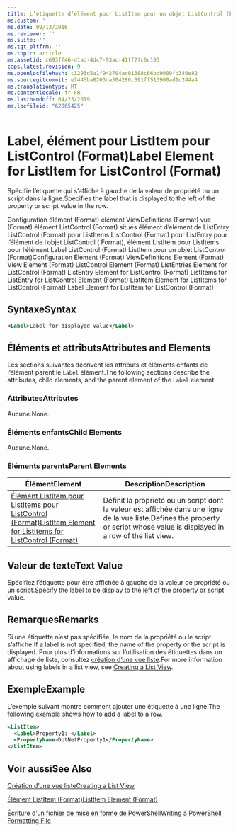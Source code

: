 ```yaml
---
title: L’étiquette d’élément pour ListItem pour un objet ListControl (Format) | Microsoft Docs
ms.custom: ''
ms.date: 09/13/2016
ms.reviewer: ''
ms.suite: ''
ms.tgt_pltfrm: ''
ms.topic: article
ms.assetid: c693ff46-d1ad-4dc7-93ac-41ff2fc6c103
caps.latest.revision: 9
ms.openlocfilehash: c1293d5a1f942704ac01388c66bd9009fd340e82
ms.sourcegitcommit: e7445ba8203da304286c591ff513900ad1c244a4
ms.translationtype: MT
ms.contentlocale: fr-FR
ms.lasthandoff: 04/23/2019
ms.locfileid: "62065425"
---
```

# <a name="label-element-for-listitem-for-listcontrol-format"></a><span data-ttu-id="9b64c-102">Label, élément pour ListItem pour ListControl (Format)</span><span class="sxs-lookup"><span data-stu-id="9b64c-102">Label Element for ListItem for ListControl (Format)</span></span>

<span data-ttu-id="9b64c-103">Spécifie l’étiquette qui s’affiche à gauche de la valeur de propriété ou un script dans la ligne.</span><span class="sxs-lookup"><span data-stu-id="9b64c-103">Specifies the label that is displayed to the left of the property or script value in the row.</span></span>

<span data-ttu-id="9b64c-104">Configuration élément (Format) élément ViewDefinitions (Format) vue (Format) élément ListControl (Format) situés élément d’élément de ListEntry ListControl (Format) pour ListItems ListControl (Format) pour ListEntry pour l’élément de l’objet ListControl ( Format), élément ListItem pour ListItems pour l’élément Label ListControl (Format) ListItem pour un objet ListControl (Format)</span><span class="sxs-lookup"><span data-stu-id="9b64c-104">Configuration Element (Format) ViewDefinitions Element (Format) View Element (Format) ListControl Element (Format) ListEntries Element for ListControl (Format) ListEntry Element for ListControl (Format) ListItems for ListEntry for ListControl Element (Format) ListItem Element for ListItems for ListControl (Format) Label Element for ListItem for ListControl (Format)</span></span>

## <a name="syntax"></a><span data-ttu-id="9b64c-105">Syntaxe</span><span class="sxs-lookup"><span data-stu-id="9b64c-105">Syntax</span></span>

```xml
<Label>Label for displayed value</Label>
```

## <a name="attributes-and-elements"></a><span data-ttu-id="9b64c-106">Éléments et attributs</span><span class="sxs-lookup"><span data-stu-id="9b64c-106">Attributes and Elements</span></span>

<span data-ttu-id="9b64c-107">Les sections suivantes décrivent les attributs et éléments enfants de l’élément parent le `Label` élément.</span><span class="sxs-lookup"><span data-stu-id="9b64c-107">The following sections describe the attributes, child elements, and the parent element of the `Label` element.</span></span>

### <a name="attributes"></a><span data-ttu-id="9b64c-108">Attributes</span><span class="sxs-lookup"><span data-stu-id="9b64c-108">Attributes</span></span>

<span data-ttu-id="9b64c-109">Aucune.</span><span class="sxs-lookup"><span data-stu-id="9b64c-109">None.</span></span>

### <a name="child-elements"></a><span data-ttu-id="9b64c-110">Éléments enfants</span><span class="sxs-lookup"><span data-stu-id="9b64c-110">Child Elements</span></span>

<span data-ttu-id="9b64c-111">Aucune.</span><span class="sxs-lookup"><span data-stu-id="9b64c-111">None.</span></span>

### <a name="parent-elements"></a><span data-ttu-id="9b64c-112">Éléments parents</span><span class="sxs-lookup"><span data-stu-id="9b64c-112">Parent Elements</span></span>

|<span data-ttu-id="9b64c-113">Élément</span><span class="sxs-lookup"><span data-stu-id="9b64c-113">Element</span></span>|<span data-ttu-id="9b64c-114">Description</span><span class="sxs-lookup"><span data-stu-id="9b64c-114">Description</span></span>|
|-------------|-----------------|
|[<span data-ttu-id="9b64c-115">Élément ListItem pour ListItems pour ListControl (Format)</span><span class="sxs-lookup"><span data-stu-id="9b64c-115">ListItem Element for ListItems for ListControl (Format)</span></span>](./listitem-element-for-listitems-for-listcontrol-format.md)|<span data-ttu-id="9b64c-116">Définit la propriété ou un script dont la valeur est affichée dans une ligne de la vue liste.</span><span class="sxs-lookup"><span data-stu-id="9b64c-116">Defines the property or script whose value is displayed in a row of the list view.</span></span>|

## <a name="text-value"></a><span data-ttu-id="9b64c-117">Valeur de texte</span><span class="sxs-lookup"><span data-stu-id="9b64c-117">Text Value</span></span>

<span data-ttu-id="9b64c-118">Spécifiez l’étiquette pour être affichée à gauche de la valeur de propriété ou un script.</span><span class="sxs-lookup"><span data-stu-id="9b64c-118">Specify the label to be display to the left of the property or script value.</span></span>

## <a name="remarks"></a><span data-ttu-id="9b64c-119">Remarques</span><span class="sxs-lookup"><span data-stu-id="9b64c-119">Remarks</span></span>

<span data-ttu-id="9b64c-120">Si une étiquette n’est pas spécifiée, le nom de la propriété ou le script s’affiche.</span><span class="sxs-lookup"><span data-stu-id="9b64c-120">If a label is not specified, the name of the property or the script is displayed.</span></span> <span data-ttu-id="9b64c-121">Pour plus d’informations sur l’utilisation des étiquettes dans un affichage de liste, consultez [création d’une vue liste](./creating-a-list-view.md).</span><span class="sxs-lookup"><span data-stu-id="9b64c-121">For more information about using labels in a list view, see [Creating a List View](./creating-a-list-view.md).</span></span>

## <a name="example"></a><span data-ttu-id="9b64c-122">Exemple</span><span class="sxs-lookup"><span data-stu-id="9b64c-122">Example</span></span>

<span data-ttu-id="9b64c-123">L’exemple suivant montre comment ajouter une étiquette à une ligne.</span><span class="sxs-lookup"><span data-stu-id="9b64c-123">The following example shows how to add a label to a row.</span></span>

```xml
<ListItem>
  <Label>Property1: </Label>
  <PropertyName>DotNetProperty1</PropertyName>
</ListItem>

```

## <a name="see-also"></a><span data-ttu-id="9b64c-124">Voir aussi</span><span class="sxs-lookup"><span data-stu-id="9b64c-124">See Also</span></span>

[<span data-ttu-id="9b64c-125">Création d’une vue liste</span><span class="sxs-lookup"><span data-stu-id="9b64c-125">Creating a List View</span></span>](./creating-a-list-view.md)

[<span data-ttu-id="9b64c-126">Élément ListItem (Format)</span><span class="sxs-lookup"><span data-stu-id="9b64c-126">ListItem Element (Format)</span></span>](./listitem-element-for-listitems-for-listcontrol-format.md)

[<span data-ttu-id="9b64c-127">Écriture d’un fichier de mise en forme de PowerShell</span><span class="sxs-lookup"><span data-stu-id="9b64c-127">Writing a PowerShell Formatting File</span></span>](./writing-a-powershell-formatting-file.md)
